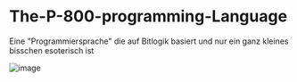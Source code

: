 # The-P-800-programming-Language
Eine "Programmiersprache" die auf Bitlogik basiert und nur ein ganz kleines bisschen esoterisch ist

![image](https://github.com/user-attachments/assets/b466f70a-0cb1-4c72-95e1-a9074dd02c70)

